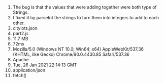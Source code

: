 1. The bug is that the values that were adding together were both type of Strings.
2. I fixed it by parseInt the strings to turn them into integers to add to each other.
3. citylots.json
4. part2.js
5. 11.7 MB
6. 72ms
7. Mozilla/5.0 (Windows NT 10.0; Win64; x64) AppleWebKit/537.36 (KHTML, like Gecko) Chrome/90.0.4430.85 Safari/537.36
8. Apache
9. Tue, 26 Jan 2021 22:14:13 GMT
10. application/json
11. fetch()